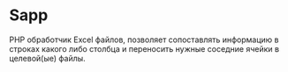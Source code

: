 # Sapp
PHP обработчик Excel файлов, позволяет сопоставлять информацию в строках какого либо столбца и переносить нужные соседние ячейки в целевой(ые) файлы.
